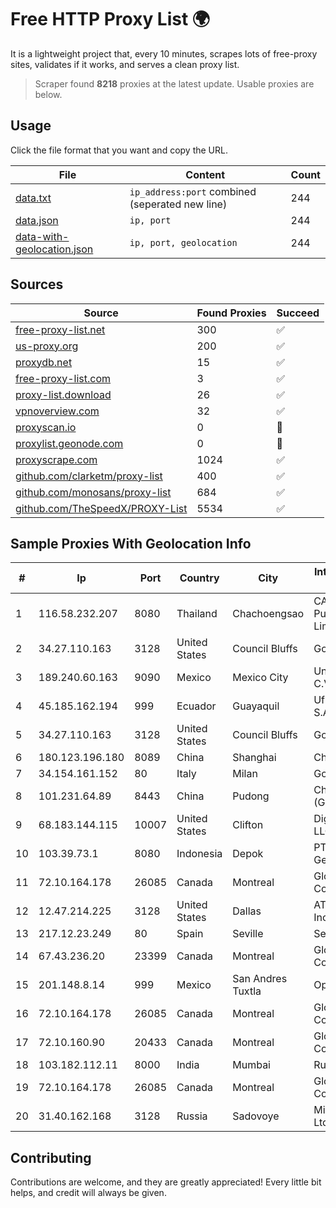 
# Free HTTP Proxy List 🌍

It is a lightweight project that, every 10 minutes, scrapes lots of free-proxy sites, validates if it works, and serves a clean proxy list.


> Scraper found **8218** proxies at the latest update. Usable proxies are below.

## Usage

Click the file format that you want and copy the URL.


|File|Content|Count|
|----|-------|-----|
|[data.txt](https://raw.githubusercontent.com/themiralay/Proxy-List-World/master/data.txt)|`ip_address:port` combined (seperated new line)|244|
|[data.json](https://raw.githubusercontent.com/themiralay/Proxy-List-World/master/data.json)|`ip, port`|244|
|[data-with-geolocation.json](https://raw.githubusercontent.com/themiralay/Proxy-List-World/master/data-with-geolocation.json)|`ip, port, geolocation`|244|

## Sources

|Source|Found Proxies|Succeed|
|------|-------------|-------|
|[free-proxy-list.net](https://free-proxy-list.net)|300|✅|
|[us-proxy.org](https://www.us-proxy.org)|200|✅|
|[proxydb.net](http://proxydb.net)|15|✅|
|[free-proxy-list.com](https://free-proxy-list.com/?page=&port=&type%5B%5D=http&type%5B%5D=https&up_time=0&search=Search)|3|✅|
|[proxy-list.download](https://www.proxy-list.download/HTTP)|26|✅|
|[vpnoverview.com](https://vpnoverview.com/privacy/anonymous-browsing/free-proxy-servers)|32|✅|
|[proxyscan.io](https://www.proxyscan.io)|0|🚫|
|[proxylist.geonode.com](https://proxylist.geonode.com/api/proxy-list?limit=300&page=1&sort_by=lastChecked&sort_type=desc&protocols=http,https)|0|🚫|
|[proxyscrape.com](https://api.proxyscrape.com/v2/?request=displayproxies&protocol=http&timeout=10000&country=all&ssl=all&anonymity=all)|1024|✅|
|[github.com/clarketm/proxy-list](https://raw.githubusercontent.com/clarketm/proxy-list/master/proxy-list-raw.txt)|400|✅|
|[github.com/monosans/proxy-list](https://raw.githubusercontent.com/monosans/proxy-list/main/proxies/http.txt)|684|✅|
|[github.com/TheSpeedX/PROXY-List](https://raw.githubusercontent.com/TheSpeedX/PROXY-List/master/http.txt)|5534|✅|


## Sample Proxies With Geolocation Info

|#|Ip|Port|Country|City|Internet Service Provider|
|-|--|----|-------|----|-------------------------|
|1|116.58.232.207|8080|Thailand|Chachoengsao|CAT Telecom Public Company Limited|
|2|34.27.110.163|3128|United States|Council Bluffs|Google LLC|
|3|189.240.60.163|9090|Mexico|Mexico City|Uninet S.A. de C.V.|
|4|45.185.162.194|999|Ecuador|Guayaquil|Ufinet Panama S.A.|
|5|34.27.110.163|3128|United States|Council Bluffs|Google LLC|
|6|180.123.196.180|8089|China|Shanghai|Chinanet|
|7|34.154.161.152|80|Italy|Milan|Google LLC|
|8|101.231.64.89|8443|China|Pudong|China Telecom (Group)|
|9|68.183.144.115|10007|United States|Clifton|DigitalOcean, LLC|
|10|103.39.73.1|8080|Indonesia|Depok|PT Teknologi Gema Informasi|
|11|72.10.164.178|26085|Canada|Montreal|GloboTech Communications|
|12|12.47.214.225|3128|United States|Dallas|AT&T Services, Inc.|
|13|217.12.23.249|80|Spain|Seville|Secondary Node|
|14|67.43.236.20|23399|Canada|Montreal|GloboTech Communications|
|15|201.148.8.14|999|Mexico|San Andres Tuxtla|Operbes|
|16|72.10.164.178|26085|Canada|Montreal|GloboTech Communications|
|17|72.10.160.90|20433|Canada|Montreal|GloboTech Communications|
|18|103.182.112.11|8000|India|Mumbai|Ruhi Infotech|
|19|72.10.164.178|26085|Canada|Montreal|GloboTech Communications|
|20|31.40.162.168|3128|Russia|Sadovoye|Miranda-Media Ltd|



## Contributing

Contributions are welcome, and they are greatly appreciated! Every
little bit helps, and credit will always be given.


